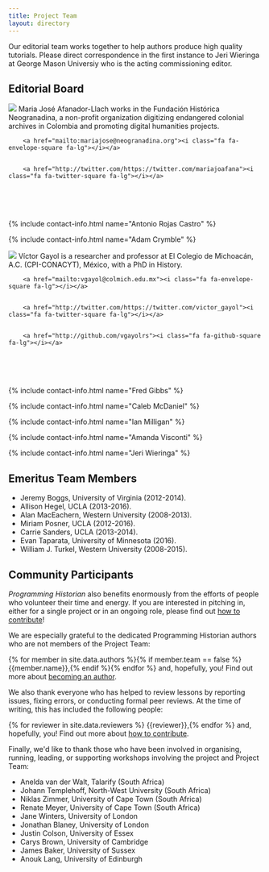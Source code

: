 ```yaml
---
title: Project Team
layout: directory
---
```


Our editorial team works together to help authors produce high quality tutorials. Please direct correspondence in the first instance to Jeri Wieringa at George Mason Universiy who is the acting commissioning editor.

## Editorial Board

<div class="contact-box">
<img class="avatar" src="http://programminghistorian.org/avatars/Maria-Jose-Afanador-Llach.png" />
Maria José Afanador-Llach works in the Fundación Histórica Neogranadina, 
a non-profit organization digitizing endangered colonial archives in Colombia and promoting digital humanities projects.
 
<br />
	
	
		<a href="mailto:mariajose@neogranadina.org"><i class="fa fa-envelope-square fa-lg"></i></a>
	
	
		<a href="http://twitter.com/https://twitter.com/mariajoafana"><i class="fa fa-twitter-square fa-lg"></i></a>
<br /><br /><br />
</div>

{% include contact-info.html name="Antonio Rojas Castro" %}

{% include contact-info.html name="Adam Crymble" %}

<div class="contact-box">
<img class="avatar" src="http://programminghistorian.org/avatars/Victor-Gayol.png" />
Víctor Gayol is a researcher and professor at El Colegio de Michoacán, A.C. (CPI-CONACYT), México, with a PhD in History.
 
<br />
	
	
		<a href="mailto:vgayol@colmich.edu.mx"><i class="fa fa-envelope-square fa-lg"></i></a>
	
	
		<a href="http://twitter.com/https://twitter.com/victor_gayol"><i class="fa fa-twitter-square fa-lg"></i></a>
	
	
		<a href="http://github.com/vgayolrs"><i class="fa fa-github-square fa-lg"></i></a>
	
<br /><br /><br />
</div>

{% include contact-info.html name="Fred Gibbs" %}

{% include contact-info.html name="Caleb McDaniel" %}

{% include contact-info.html name="Ian Milligan" %}

{% include contact-info.html name="Amanda Visconti" %}

{% include contact-info.html name="Jeri Wieringa" %}


## Emeritus Team Members

* Jeremy Boggs, University of Virginia (2012-2014).
* Allison Hegel, UCLA (2013-2016).
* Alan MacEachern, Western University (2008-2013).
* Miriam Posner, UCLA (2012-2016).
* Carrie Sanders, UCLA (2013-2014).
* Evan Taparata, University of Minnesota (2016).
* William J. Turkel, Western University (2008-2015).

## Community Participants

*Programming Historian* also benefits enormously from the efforts of
people who volunteer their time and energy. If you are interested in
pitching in, either for a single project or in an ongoing role, please
find out [how to contribute](../contribute)!

We are especially grateful to the dedicated Programming Historian authors who are not members of the Project Team: 

{% for member in site.data.authors %}{% if member.team == false %} {{member.name}},{% endif %}{% endfor %} and, hopefully, you! Find out more about [becoming an author](../new-lesson-workflow).

We also thank everyone who has helped to review lessons by reporting issues,
fixing errors, or conducting formal peer reviews. At the time of writing, this
has included the following people: 

{% for reviewer in site.data.reviewers %}
{{reviewer}},{% endfor %} and, hopefully, you! Find out more about [how to
contribute](../contribute).

Finally, we'd like to thank those who have been involved in organising, running, leading, or supporting workshops involving the project and Project Team:

* Anelda van der Walt, Talarify (South Africa)
* Johann Templehoff, North-West University (South Africa)
* Niklas Zimmer, University of Cape Town (South Africa)
* Renate Meyer, University of Cape Town (South Africa)
* Jane Winters, University of London
* Jonathan Blaney, University of London
* Justin Colson, University of Essex
* Carys Brown, University of Cambridge
* James Baker, University of Sussex
* Anouk Lang, University of Edinburgh
